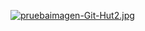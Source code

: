  [![pruebaimagen-Git-Hut2.jpg](https://i.postimg.cc/76H3SkVW/pruebaimagen-Git-Hut2.jpg)](https://postimg.cc/8FYfVxxR)
<!--About me🤔

Soy estudiante de Ingeniería es Sistemas de Información y Ciencias de la Tecnología en la Universidad Mariano Gálvez, a unos cuantos semestres de graduarme.

- 🌱 I’m currently learning HTML, entrando al mundo del desarrollo web.
- ⚡ Fun fact, me gustan los k-dramas románticos.
- 👩‍💻 Hobbies: me gusta ir al gimnasio🏋️, tocar el piano🎹 y escuchar música pop en inglés🎧.
- 📫 How to reach me: 

     Find me on Instagram: https://www.instagram.com/marjorie_ga5/


**marjorie55/marjorie55** is a ✨ _special_ ✨ repository because its `README.md` (this file) appears on your GitHub profile.

Here are some ideas to get you started:

- 🔭 I’m currently working on ...
- 🌱 I’m currently learning ...
- 👯 I’m looking to collaborate on ...
- 🤔 I’m looking for help with ...
- 💬 Ask me about ...
- 📫 How to reach me: ...
- 😄 Pronouns: ...
- ⚡ Fun fact: ...
-->
